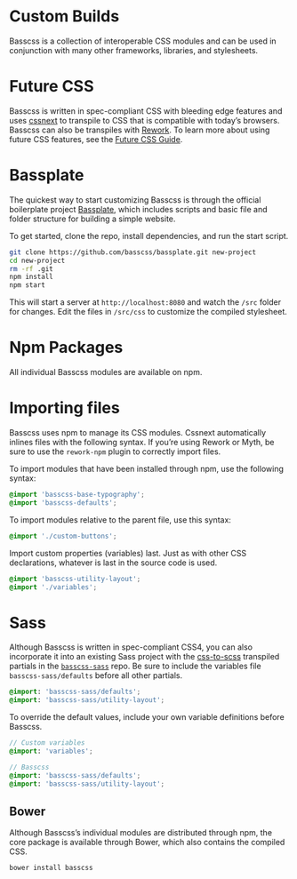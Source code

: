 
# Custom Builds

<p class="h3">
  Basscss is a collection of interoperable CSS modules
  and can be used in conjunction with many other frameworks, libraries, and stylesheets.
</p>

# Future CSS
Basscss is written in spec-compliant CSS with bleeding edge features and uses [cssnext](https://cssnext.github.io/) to transpile to CSS that is compatible with today’s browsers. Basscss can also be transpiles with [Rework](https://github.com/reworkcss/rework). To learn more about using future CSS features, see the [Future CSS Guide](/docs/guides/css4).


# Bassplate
The quickest way to start customizing Basscss is through the official boilerplate project
[Bassplate](//github.com/basscss/bassplate),
which includes scripts and basic file and folder structure for building a simple website.

To get started, clone the repo, install dependencies, and run the start script.

```bash
git clone https://github.com/basscss/bassplate.git new-project
cd new-project
rm -rf .git
npm install
npm start
```

This will start a server at `http://localhost:8080` and watch the `/src` folder for changes.
Edit the files in `/src/css` to customize the compiled stylesheet.


# Npm Packages

All individual Basscss modules are available on npm.


# Importing files

Basscss uses npm to manage its CSS modules. Cssnext automatically inlines files with the following syntax.
If you’re using Rework or Myth, be sure to use the `rework-npm` plugin to correctly import files.

To import modules that have been installed through npm, use the following syntax:

```css
@import 'basscss-base-typography';
@import 'basscss-defaults';
```

To import modules relative to the parent file, use this syntax:

```css
@import './custom-buttons';
```

Import custom properties (variables) last. Just as with other CSS declarations, whatever is last in the source code is used.

```css
@import 'basscss-utility-layout';
@import './variables';
```


# Sass
Although Basscss is written in spec-compliant CSS4,
you can also incorporate it into an existing Sass project with the [css-to-scss](https://github.com/jxnblk/css-scss) transpiled partials in the [`basscss-sass`](https://github.com/basscss/basscss-sass) repo. Be sure to include the variables file `basscss-sass/defaults` before all other partials.

```scss
@import: 'basscss-sass/defaults';
@import: 'basscss-sass/utility-layout';
```

To override the default values, include your own variable definitions before Basscss.

```scss
// Custom variables
@import: 'variables';

// Basscss
@import: 'basscss-sass/defaults';
@import: 'basscss-sass/utility-layout';
```

## Bower
Although Basscss’s individual modules are distributed through npm, the core package is available through Bower, which also contains the compiled CSS.

```bash
bower install basscss
```


